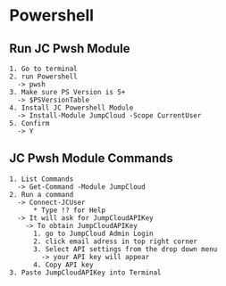 # Powershell
  ## Run JC Pwsh Module
    1. Go to terminal
    2. run Powershell
      -> pwsh
    3. Make sure PS Version is 5+
      -> $PSVersionTable
    4. Install JC Powershell Module
      -> Install-Module JumpCloud -Scope CurrentUser
    5. Confirm 
      -> Y
  
  ## JC Pwsh Module Commands
    1. List Commands
      -> Get-Command -Module JumpCloud
    2. Run a command
      -> Connect-JCUser
          * Type !? for Help
      -> It will ask for JumpCloudAPIKey
        -> To obtain JumpCloudAPIKey
          1. go to JumpCloud Admin Login 
          2. click email adress in top right corner
          3. Select API settings from the drop down menu
          	-> your API key will appear 
          4. Copy API key
    3. Paste JumpCloudAPIKey into Terminal
            
    
